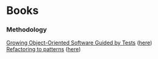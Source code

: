 # Books

### Methodology

[Growing Object-Oriented Software Guided by Tests](https://www.amazon.fr/Growing-Object-Oriented-Software-Guided-Tests/dp/0321503627) 
([here](http://www.cs.umss.edu.bo/doc/material/mat_gral_137/Addison.Wesley.Growing.Object.Oriented.Software.Guided.by.Tests.Oct.2009%20(1).pdf))  
[Refactoring to patterns](https://www.amazon.fr/Refactoring-Patterns-Joshua-Kerievsky/dp/0321213351) ([here](http://study.5ecloud.net/CourseData/113012/1548/TeachDataDown/_2Refactoring%20to%20Patterns.pdf))
